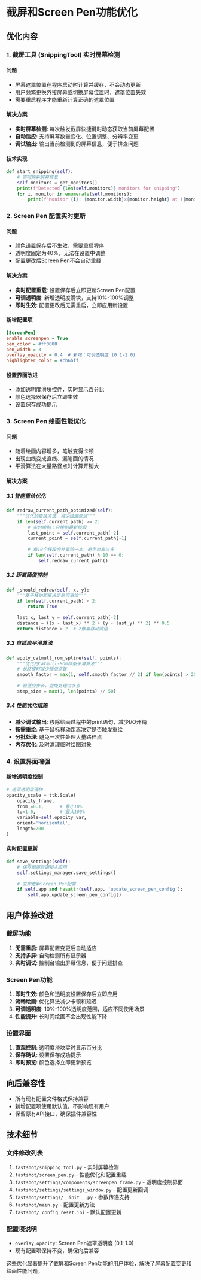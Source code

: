 # 截屏和Screen Pen功能优化

## 优化内容

### 1. 截屏工具 (SnippingTool) 实时屏幕检测

#### 问题
- 屏幕遮罩位置在程序启动时计算并缓存，不会动态更新
- 用户频繁更换外接屏幕或切换屏幕位置时，遮罩位置失效
- 需要重启程序才能重新计算正确的遮罩位置

#### 解决方案
- **实时屏幕检测**: 每次触发截屏快捷键时动态获取当前屏幕配置
- **自动适应**: 支持屏幕数量变化、位置调整、分辨率变更
- **调试输出**: 输出当前检测到的屏幕信息，便于排查问题

#### 技术实现
```python
def start_snipping(self):
    # 实时刷新屏幕信息
    self.monitors = get_monitors()
    print(f"Detected {len(self.monitors)} monitors for snipping")
    for i, monitor in enumerate(self.monitors):
        print(f"Monitor {i}: {monitor.width}x{monitor.height} at ({monitor.x}, {monitor.y})")
```

### 2. Screen Pen 配置实时更新

#### 问题
- 颜色设置保存后不生效，需要重启程序
- 透明度固定为40%，无法在设置中调整
- 配置更改后Screen Pen不会自动重载

#### 解决方案
- **实时配置重载**: 设置保存后立即更新Screen Pen配置
- **可调透明度**: 新增透明度滑块，支持10%-100%调整
- **即时生效**: 配置更改后无需重启，立即应用新设置

#### 新增配置项
```ini
[ScreenPen]
enable_screenpen = True
pen_color = #ff0000
pen_width = 3
overlay_opacity = 0.4  # 新增：可调透明度 (0.1-1.0)
highlighter_color = #cb6bff
```

#### 设置界面改进
- 添加透明度滑块控件，实时显示百分比
- 颜色选择器保存后立即生效
- 设置保存成功提示

### 3. Screen Pen 绘画性能优化

#### 问题
- 随着绘画内容增多，笔触变得卡顿
- 出现曲线变成直线、漏笔画的情况
- 平滑算法在大量路径点时计算开销大

#### 解决方案

##### 3.1 智能重绘优化
```python
def redraw_current_path_optimized(self):
    """优化的重绘方法，减少绘画延迟"""
    if len(self.current_path) >= 2:
        # 实时绘制：只绘制最新线段
        last_point = self.current_path[-2]
        current_point = self.current_path[-1]
        
        # 每10个线段合并重绘一次，避免对象过多
        if len(self.current_path) % 10 == 0:
            self.redraw_current_path()
```

##### 3.2 距离阈值控制
```python
def _should_redraw(self, x, y):
    """基于移动距离决定是否重绘"""
    if len(self.current_path) < 2:
        return True
    
    last_x, last_y = self.current_path[-2]
    distance = ((x - last_x) ** 2 + (y - last_y) ** 2) ** 0.5
    return distance > 2  # 2像素移动阈值
```

##### 3.3 自适应平滑算法
```python
def apply_catmull_rom_spline(self, points):
    """优化的Catmull-Rom样条平滑算法"""
    # 长路径时减少插值点数
    smooth_factor = max(1, self.smooth_factor // 2) if len(points) > 20 else self.smooth_factor
    
    # 自适应步长，避免处理过多点
    step_size = max(1, len(points) // 50)
```

##### 3.4 性能优化措施
- **减少调试输出**: 移除绘画过程中的print语句，减少I/O开销
- **按需重绘**: 基于鼠标移动距离决定是否触发重绘
- **分批处理**: 避免一次性处理大量路径点
- **内存优化**: 及时清理临时绘图对象

### 4. 设置界面增强

#### 新增透明度控制
```python
# 遮罩透明度滑块
opacity_scale = ttk.Scale(
    opacity_frame,
    from_=0.1,      # 最小10%
    to=1.0,         # 最大100%
    variable=self.opacity_var,
    orient='horizontal',
    length=200
)
```

#### 实时配置更新
```python
def save_settings(self):
    # 保存配置后通知主应用
    self.settings_manager.save_settings()
    
    # 立即更新Screen Pen配置
    if self.app and hasattr(self.app, 'update_screen_pen_config'):
        self.app.update_screen_pen_config()
```

## 用户体验改进

### 截屏功能
1. **无需重启**: 屏幕配置变更后自动适应
2. **支持多屏**: 自动检测所有显示器
3. **实时调试**: 控制台输出屏幕信息，便于问题排查

### Screen Pen功能
1. **即时生效**: 颜色和透明度设置保存后立即应用
2. **流畅绘画**: 优化算法减少卡顿和延迟
3. **可调透明度**: 10%-100%透明度范围，适应不同使用场景
4. **性能提升**: 长时间绘画不会出现性能下降

### 设置界面
1. **直观控制**: 透明度滑块实时显示百分比
2. **保存确认**: 设置保存成功提示
3. **即时预览**: 颜色选择立即更新预览

## 向后兼容性

- 所有现有配置文件格式保持兼容
- 新增配置项使用默认值，不影响现有用户
- 保留原有API接口，确保插件兼容性

## 技术细节

### 文件修改列表
1. `fastshot/snipping_tool.py` - 实时屏幕检测
2. `fastshot/screen_pen.py` - 性能优化和配置重载
3. `fastshot/settings/components/screenpen_frame.py` - 透明度控制界面
4. `fastshot/settings/settings_window.py` - 配置更新回调
5. `fastshot/settings/__init__.py` - 参数传递支持
6. `fastshot/main.py` - 配置更新方法
7. `fastshot/_config_reset.ini` - 默认配置更新

### 配置项说明
- `overlay_opacity`: Screen Pen遮罩透明度 (0.1-1.0)
- 现有配置项保持不变，确保向后兼容

这些优化显著提升了截屏和Screen Pen功能的用户体验，解决了屏幕配置变更和绘画性能问题。 
